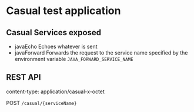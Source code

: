 # Casual test application

## Casual Services exposed
* javaEcho
Echoes whatever is sent
* javaForward
Forwards the request to the service name specified by the environment variable ```JAVA_FORWARD_SERVICE_NAME```

## REST API

content-type: application/casual-x-octet

POST
```/casual/{serviceName}```

